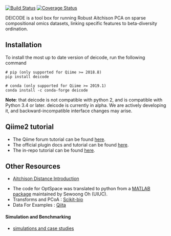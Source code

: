 [![Build Status](https://travis-ci.org/biocore/DEICODE.svg?branch=master)](https://travis-ci.org/biocore/DEICODE)
[![Coverage Status](https://coveralls.io/repos/github/biocore/DEICODE/badge.svg?branch=master)](https://coveralls.io/github/biocore/DEICODE?branch=master)

DEICODE is a tool box for running Robust Aitchison PCA on sparse compositional omics datasets, linking specific features to beta-diversity ordination. 

## Installation

To install the most up to date version of deicode, run the following command

    # pip (only supported for Qiime >= 2018.8)
    pip install deicode

    # conda (only supported for Qiime >= 2019.1)
    conda install -c conda-forge deicode 

**Note**: that deicode is not compatible with python 2, and is compatible with Python 3.4 or later. deicode is currently in alpha. We are actively developing it, and backward-incompatible interface changes may arise.

## Qiime2 tutorial

* The Qiime forum tutorial can be found [here](https://forum.qiime2.org/t/robust-aitchison-pca-beta-diversity-with-deicode/8333).
* The official plugin docs and tutorial can be found [here](https://library.qiime2.org/plugins/deicode).
* The in-repo tutorial can be found [here](https://github.com/biocore/DEICODE/blob/master/ipynb/tutorials/moving-pictures.md).

## Other Resources

* [Aitchison Distance Introduction](https://github.com/biocore/DEICODE/blob/master/ipynb/introduction.ipynb)

- The code for OptSpace was translated to python from a [MATLAB package](http://swoh.web.engr.illinois.edu/software/optspace/code.html) maintained by Sewoong Oh (UIUC).
- Transforms and PCoA : [Scikit-bio](http://scikit-bio.org)
- Data For Examples : [Qiita](https://qiita.ucsd.edu/)

#### Simulation and Benchmarking

* [simulations and case studies](https://github.com/cameronmartino/deicode-benchmarking)